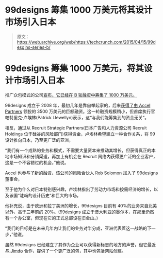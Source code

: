 # 99designs 筹集 1000 万美元将其设计市场引入日本

> 原文：<https://web.archive.org/web/https://techcrunch.com/2015/04/15/99desgins-series-b/>

# 99designs 筹集 1000 万美元，将其设计市场引入日本

推广众包模式的公司[宣布，它已经在 B 轮融资中筹集了 1000 万美元。](https://web.archive.org/web/20230317222641/https://techcrunch.com/2013/08/06/design-competition-model-is-working-for-99designs-especially-in-asia/)

99designs 成立于 2008 年，最初几年是靠自举起家的，后来[获得了由 Accel Partners](https://web.archive.org/web/20230317222641/https://techcrunch.com/2011/04/28/accel-invests-35m-in-99designs-after-years-of-trying/) 领投的 3500 万美元的巨额融资。这一轮融资规模稍小，但首席执行官帕特里克·卢埃林(Patrick Llewellyn)表示，这“与我们能筹集到的资金无关”。

相反，通过从 Recruit Strategic Partners(日本广告和人力资源公司 Recruit Holdings 位于硅谷的风险部门)获得资金，卢埃林希望建立一种合作关系，将 99 设计推向日本，乃至更广泛的亚洲。

“我们有一个成熟的业务和模式，不需要大量资本来推动其增长，但获得真正的本地市场知识和分销渠道，再加上有机会在 Recruit 网络内获得更广泛的企业客户，这是一个不容错过的机会，”他说。

Accel 也参与了新的融资，该公司的风险合伙人 Rob Solomon 加入了 99designs 董事会。

至于他为什么对日本特别感兴趣，卢埃林指出了劳动力市场和按需经济的增长，以及该国“陡峭的设计历史”和巨大的市场。

他补充说，由于欧洲和拉丁美洲的增长，99designs 目前有 40%的业务来自北美以外，高于三年前的 20%。(99designs 成立于澳大利亚的墨尔本，在那里仍然有一个办公室，但现在它的正式总部设在旧金山。)

“我们的目标是在未来几年内让我们的业务对半分成，亚洲代表着这一战略的下一步，”他说。

虽然 99designs 已经建立了其作为企业可以获得新标志的地方的声誉，但它最近[与 Jimdo](https://web.archive.org/web/20230317222641/http://www.jimdo.com/press/press-releases/2015-03-jimdo-and-99designs/) 合作，提供了一个更广泛的包，其中也包括网站创建。